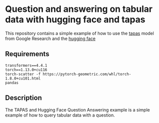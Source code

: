 # Question and answering on tabular data with hugging face and tapas

This repository contains a simple example of how to use the [tapas](https://github.com/google-research/tapas)
model from Google Research and the [hugging face](https://huggingface.co/google/tapas-base-finetuned-wtq)
## Requirements
    transformers==4.4.1
    torch==1.13.0+cu116
    torch-scatter -f https://pytorch-geometric.com/whl/torch-1.8.0+cu101.html
    pandas

## Description
The TAPAS and Hugging Face Question Answering example is a simple example of how to query tabular data with a question. 